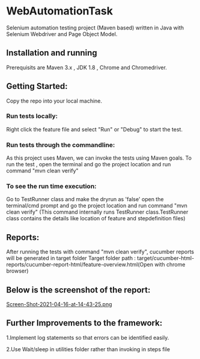 # WebAutomationTask

Selenium automation testing project (Maven based) written in Java with Selenium Webdriver and Page Object Model.

## Installation and running

Prerequisits are Maven 3.x , JDK 1.8 , Chrome and Chromedriver.

## Getting Started:
Copy the repo into your local machine.

### Run tests locally:
Right click the feature file and select "Run" or "Debug" to start the test.

### Run tests through the commandline:
As this project uses Maven, we can invoke the tests using Maven goals.
To run the test , open the terminal and go the project location and run command "mvn clean verify"

### To see the run time execution:
Go to TestRunner class and make the dryrun as 'false'
open the terminal/cmd prompt and go the project location and run command "mvn clean verify"
(This command internally runs TestRunner class.TestRunner class contains the details like location of feature and stepdefinition files)

## Reports:
After running the tests with command "mvn clean verify", cucumber reports will be generated in target folder
Target folder path : target/cucumber-html-reports/cucumber-report-html/feature-overview.html(Open with chrome browser)

## Below is the screenshot of the report:
[Screen-Shot-2021-04-16-at-14-43-25.png](https://postimg.cc/sGpBRg3K)

## Further Improvements to the framework:

1.Implement log statements so that errors can be identified easily.

2.Use Wait/sleep in utilities folder rather than invoking in steps file






